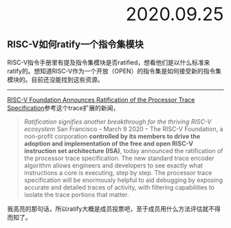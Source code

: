 <div style="text-align:right; font-size:3em;">2020.09.25</div>

## RISC-V如何ratify一个指令集模块

RISC-V指令手册里有提及指令集模块是否ratified，想看他们是以什么标准来ratify的。想知道RISC-V作为一个开放（OPEN）的指令集是如何接受新的指令集模块的。目前还没能找到这些资源。

---

[RISC-V Foundation Announces Ratification of the Processor Trace Specification](https://riscv.org/2020/03/risc-v-foundation-announces-ratification-of-the-processor-trace-specification/)参考这个trace扩展的新闻，

> *Ratification signifies another breakthrough for the thriving RISC-V ecosystem*
> San Francisco – March 9 2020 – The RISC-V Foundation, a non-profit corporation **controlled by its members to drive the adoption and implementation of the free and open RISC-V instruction set architecture (ISA)**, today announced the ratification of the processor trace specification. The new standard trace encoder algorithm allows engineers and developers to see exactly what instructions a core is executing, step by step. The processor trace specification will be enormously helpful to aid debugging by exposing accurate and detailed traces of activity, with filtering capabilities to isolate the trace portions that matter.

我高亮的那句话，所以ratify大概是成员投票吧，至于成员用什么方法评估就不得而知了。
